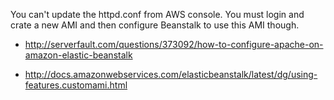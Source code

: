 You can't update the httpd.conf from AWS console. You must login and crate a new AMI and then configure Beanstalk to use this AMI though.

* http://serverfault.com/questions/373092/how-to-configure-apache-on-amazon-elastic-beanstalk

* http://docs.amazonwebservices.com/elasticbeanstalk/latest/dg/using-features.customami.html

